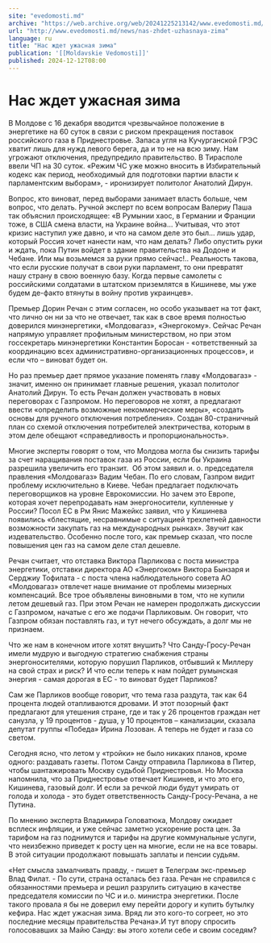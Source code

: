 ```yaml
---
site: "evedomosti.md"
archive: "https://web.archive.org/web/20241225213142/www.evedomosti.md/news/nas-zhdet-uzhasnaya-zima"
url: "http://www.evedomosti.md/news/nas-zhdet-uzhasnaya-zima"
language: ru
title: "Нас ждет ужасная зима"
publication: '[[Moldavskie Vedomosti]]'
published: 2024-12-12T08:00
---
```


# Нас ждет ужасная зима

В Молдове с 16 декабря вводится чрезвычайное положение в энергетике на 60 суток в связи с риском прекращения поставок российского газа в Приднестровье. Запаса угля на Кучурганской ГРЭС хватит лишь для нужд левого берега, да и то не на всю зиму. Нам угрожают отключения, предупредило правительство. В Тирасполе ввели ЧП на 30 суток. «Режим ЧС уже можно вносить в Избирательный кодекс как период, необходимый для подготовки партии власти к парламентским выборам», - иронизирует политолог Анатолий Дирун.

Вопрос, кто виноват, перед выборами занимает власть больше, чем вопрос, что делать. Ручной эксперт по всем вопросам Валериу Паша так объяснил происходящее: «В Румынии хаос, в Германии и Франции тоже, в США смена власти, на Украине война... Учитывая, что этот кризис наступил уже давно, и что на самом деле это был… лишь удар, который Россия хочет нанести нам, что нам делать? Либо опустить руки и ждать, пока Путин войдет в здание правительства на Додоне и Чебане. Или мы возьмемся за руки прямо сейчас!.. Реальность такова, что если русские получат в свои руки парламент, то они превратят нашу страну в свою военную базу. Когда первые самолеты с российскими солдатами в штатском приземлятся в Кишиневе, мы уже будем де-факто втянуты в войну против украинцев».

Премьер Дорин Речан с этим согласен, но особо указывает на тот факт, что лично он ни за что не отвечает, так как в свое время полностью доверился минэнергетики, «Молдовагаз», «Энергокому». Сейчас Речан напрямую управляет профильным министерством, но при этом госсекретарь минэнергетики Константин Боросан - «ответственный за координацию всех административно-организационных процессов», и если что – виноват будет он.

Но раз премьер дает прямое указание поменять главу «Молдовагаз» - значит, именно он принимает главные решения, указал политолог Анатолий Дирун. То есть Речан должен участвовать в новых переговорах с Газпромом. Но переговоров не хотят, а предлагают ввести «определить возможные некоммерческие меры», «создать основы для ручного отключения потребления». Создан 80-страничный план со схемой отключения потребителей электричества, которым в этом деле обещают «справедливость и пропорциональность».

Многие эксперты говорят о том, что Молдова могла бы снизить тарифы за счет наращивания поставок газа из России, если бы Украина разрешила увеличить его транзит.  Об этом заявил и. о. председателя правления «Молдовагаз» Вадим Чебан. По его словам, Газпром видит проблему исключительно в Киеве. Чебан предлагает подключать переговорщиков на уровне Еврокомиссии. Но зачем это Европе, которая хочет перепродавать нам энергоносители, купленные у России? Посол ЕС в Рм Янис Мажейкс заявил, что у Кишинева появились «блестящие, несравнимые с ситуацией трехлетней давности возможности закупать газ на международных рынках». Звучит как издевательство. Особенно после того, как премьер сказал, что после повышения цен газ на самом деле стал дешевле.

Речан считает, что отставка Виктора Парликова с поста министра энергетики, отставки директора АО «Энергоком» Виктора Бынзаря и Серджиу Тофилата - с поста члена наблюдательного совета АО «Молдовагаз» отвлечет наше внимание от проблемы мизерных компенсаций. Все трое объявлены виновными в том, что не купили летом дешевый газ. При этом Речан не намерен продолжать дискуссии с Газпромом, начатые с его же подачи Парликовым. Он говорит, что Газпром обязан поставлять газ, и тут нечего обсуждать, а долг мы не признаем.

Что же нам в конечном итоге хотят внушить? Что Санду-Гросу-Речан имели мудрую и выгодную стратегию снабжения страны энергоносителями, которую порушил Парликов, отбывший к Миллеру на свой страх и риск? И что если теперь к нам пойдет румынская энергия - самая дорогая в ЕС - то виноват будет Парликов?

Сам же Парликов вообще говорит, что тема газа раздута, так как 64 процента людей отапливаются дровами. И этот позорный факт предлагают для утешения стране, где и так у 26 процентов граждан нет санузла, у 19 процентов - душа, у 10 процентов – канализации, сказала депутат группы «Победа» Ирина Лозован. А теперь не будет и газа со светом.

Сегодня ясно, что летом у «тройки» не было никаких планов, кроме одного: раздавать газеты. Потом Санду отправила Парликова в Питер, чтобы шантажировать Москву судьбой Приднестровья. Но Москва напомнила, что за Приднестровье отвечает Кишинев, и что это его, Кишинева, газовый долг. И если за речкой люди будут умирать от голода и холода - это будет ответственность Санду-Гросу-Речана, а не Путина.

По мнению эксперта Владимира Головатюка, Молдову ожидает всплеск инфляции, и уже сейчас заметно ускорение роста цен. За тарифом на газ поднимутся и тарифы на другие коммунальные услуги, что неизбежно приведет к росту цен на многие, если не на все товары. В этой ситуации продолжают повышать заплаты и пенсии судьям.

«Нет смысла замалчивать правду, - пишет в Телеграм экс-премьер Влад Филат. - По сути, страна осталась без газа. Речан не справился с обязанностями премьера и решил разрулить ситуацию в качестве председателя комиссии по ЧС и и.о. министра энергетики. После такого провала я бы не доверил ему перейти дорогу и купить бутылку кефира. Нас ждет ужасная зима. Вряд ли это кого-то согреет, но это последние месяцы правительства Речана».И тут впору спросить голосовавших за Майю Санду: вы этого хотели себе и своим соседям?